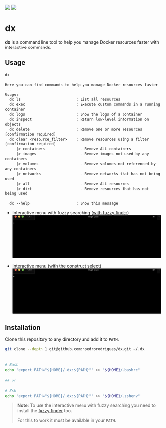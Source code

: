 [![][github-action-badge]][github-action-dx]
[![][written-in-badge]][shell-code-dx]

# dx

**dx** is a command line tool to help you manage Docker resources faster with
interactive commands.

## Usage

```
dx

Here you can find commands to help you manage Docker resources faster
---
Usage:
  dx ls                         : List all resources
  dx exec                       : Execute custom commands in a running container
  dx logs                       : Show the logs of a container
  dx inspect                    : Return low-level information on objects
  dx delete                     : Remove one or more resources     [confirmation required]
  dx clear <resource_filter>    : Remove resources using a filter  [confirmation required]
     |> containers                - Remove ALL containers
     |> images                    - Remove images not used by any containers
     |> volumes                   - Remove volumes not referenced by any containers
     |> networks                  - Remove networks that has not being used
     |> all                       - Remove ALL resources
     |> dirt                      - Remove resources that has not being used

  dx --help                     : Show this message
```

- Interactive menu with fuzzy searching ([with fuzzy finder][fzf])
![Demo Interactive GIF][exec-interactive-gif]

- Interactive menu ([with the construct select][select])
![Demo Non Interactive GIF][exec-gif]

## Installation

Clone this repository to any directory and add it to `PATH`.

```bash
git clone --depth 1 git@github.com:hpedrorodrigues/dx.git ~/.dx


# Bash
echo 'export PATH="${HOME}/.dx:${PATH}"' >> "${HOME}/.bashrc"

## or

# Zsh
echo 'export PATH="${HOME}/.dx:${PATH}"' >> "${HOME}/.zshenv"
```

> **Note**: To use the interactive menu with fuzzy searching you need to install
> the [fuzzy finder][fzf] too.
>
> For this to work it must be available in your `PATH`.


[github-action-badge]: https://github.com/hpedrorodrigues/dx/workflows/DX%20Actions/badge.svg
[github-action-dx]: https://github.com/hpedrorodrigues/dx/actions

[written-in-badge]: https://img.shields.io/badge/Written%20in-bash-ff69b4.svg
[shell-code-dx]: https://github.com/hpedrorodrigues/dx/search?l=shell

[fzf]: https://github.com/junegunn/fzf
[select]: https://www.gnu.org/software/bash/manual/bash.html#Conditional-Constructs

[exec-gif]: images/exec.gif
[exec-interactive-gif]: images/exec-interactive.gif
